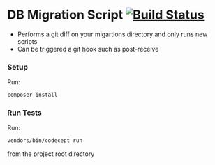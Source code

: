 DB Migration Script [![Build Status](https://travis-ci.org/jackvial/db-migration.svg)](https://travis-ci.org/jackvial/db-migration)
===================================================================================================================================
- Performs a git diff on your migartions directory and only runs new scripts
- Can be triggered a git hook such as post-receive 

### Setup
Run: 
```bash 
composer install
```
### Run Tests
Run: 
```bash
vendors/bin/codecept run
``` 
from the project root directory